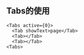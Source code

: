 ## Tabs的使用
    <Tabs active={0}>
      <Tab showText>page</Tab>
      <Tab></Tab>
      <Tab></Tab>
    <Tabs>